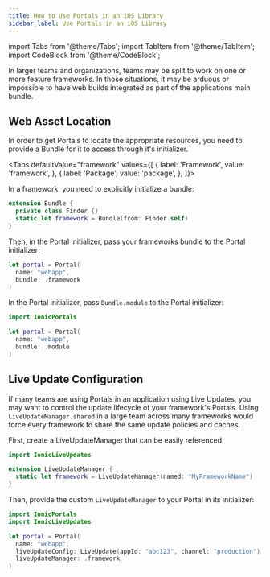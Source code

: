 ```yaml
---
title: How to Use Portals in an iOS Library
sidebar_label: Use Portals in an iOS Library
---
```


import Tabs from '@theme/Tabs';
import TabItem from '@theme/TabItem';
import CodeBlock from '@theme/CodeBlock';

In larger teams and organizations, teams may be split to work on one or more feature frameworks. In those situations, it may be arduous or impossible to have web builds integrated as part of the applications main bundle.

## Web Asset Location

In order to get Portals to locate the appropriate resources, you need to provide a Bundle for it to access through it's initializer.

<Tabs
defaultValue="framework"
values={[
{ label: 'Framework', value: 'framework', },
{ label: 'Package', value: 'package', },
]}>
<TabItem value="framework">

In a framework, you need to explicitly initialize a bundle:

```swift title=Bundle+Framework.swift
extension Bundle {
  private class Finder {}
  static let framework = Bundle(from: Finder.self)
}
```

Then, in the Portal initializer, pass your frameworks bundle to the Portal initializer:

```swift
let portal = Portal(
  name: "webapp",
  bundle: .framework
)
```

</TabItem>

<TabItem value="package">

In the Portal initializer, pass `Bundle.module` to the Portal initializer:

```swift
import IonicPortals

let portal = Portal(
  name: "webapp",
  bundle: .module
)
```

</TabItem>

</Tabs>

## Live Update Configuration

If many teams are using Portals in an application using Live Updates, you may want to control the update lifecycle of your framework's Portals. Using `LiveUpdateManager.shared` in a large team across many frameworks would force every framework to share the same update policies and caches.

First, create a LiveUpdateManager that can be easily referenced:

```swift file=LiveUpdateManager+Framework.swift
import IonicLiveUpdates

extension LiveUpdateManager {
  static let framework = LiveUpdateManager(named: "MyFrameworkName")
}
```

Then, provide the custom `LiveUpdateManager` to your Portal in its initializer:

```swift
import IonicPortals
import IonicLiveUpdates

let portal = Portal(
  name: "webapp",
  liveUpdateConfig: LiveUpdate(appId: "abc123", channel: "production"),
  liveUpdateManager: .framework
)
```

